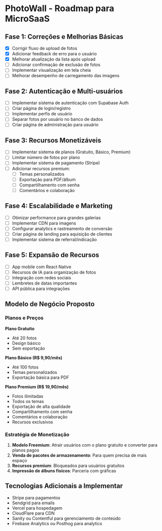 # PhotoWall - Roadmap para MicroSaaS

## Fase 1: Correções e Melhorias Básicas

- [x] Corrigir fluxo de upload de fotos
- [x] Adicionar feedback de erro para o usuário
- [x] Melhorar atualização da lista após upload
- [ ] Adicionar confirmação de exclusão de fotos
- [ ] Implementar visualização em tela cheia
- [ ] Melhorar desempenho de carregamento das imagens

## Fase 2: Autenticação e Multi-usuários

- [ ] Implementar sistema de autenticação com Supabase Auth
- [ ] Criar página de login/registro
- [ ] Implementar perfis de usuário
- [ ] Separar fotos por usuário no banco de dados
- [ ] Criar página de administração para usuário

## Fase 3: Recursos Monetizáveis

- [ ] Implementar sistema de planos (Gratuito, Básico, Premium)
- [ ] Limitar número de fotos por plano
- [ ] Implementar sistema de pagamento (Stripe)
- [ ] Adicionar recursos premium:
  - [ ] Temas personalizados
  - [ ] Exportação para PDF/álbum
  - [ ] Compartilhamento com senha
  - [ ] Comentários e colaboração

## Fase 4: Escalabilidade e Marketing

- [ ] Otimizar performance para grandes galerias
- [ ] Implementar CDN para imagens
- [ ] Configurar analytics e rastreamento de conversão
- [ ] Criar página de landing para aquisição de clientes
- [ ] Implementar sistema de referral/indicação

## Fase 5: Expansão de Recursos

- [ ] App mobile com React Native
- [ ] Recursos de IA para organização de fotos
- [ ] Integração com redes sociais
- [ ] Lembretes de datas importantes
- [ ] API pública para integrações

## Modelo de Negócio Proposto

### Planos e Preços

**Plano Gratuito**
- Até 20 fotos
- Design básico
- Sem exportação

**Plano Básico (R$ 9,90/mês)**
- Até 100 fotos
- Temas personalizados
- Exportação básica para PDF

**Plano Premium (R$ 19,90/mês)**
- Fotos ilimitadas
- Todos os temas
- Exportação de alta qualidade
- Compartilhamento com senha
- Comentários e colaboração
- Recursos exclusivos

### Estratégia de Monetização

1. **Modelo Freemium**: Atrair usuários com o plano gratuito e converter para planos pagos
2. **Venda de pacotes de armazenamento**: Para quem precisa de mais espaço
3. **Recursos premium**: Bloqueados para usuários gratuitos
4. **Impressão de álbuns físicos**: Parceria com gráficas

## Tecnologias Adicionais a Implementar

- Stripe para pagamentos
- Sendgrid para emails
- Vercel para hospedagem
- CloudFlare para CDN
- Sanity ou Contentful para gerenciamento de conteúdo
- Firebase Analytics ou Posthog para analytics 